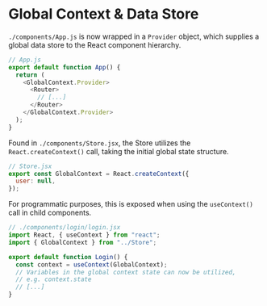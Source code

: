 # Global Context & Data Store

`./components/App.js` is now wrapped in a `Provider` object, which supplies a global data store to the React component hierarchy.

```js
// App.js
export default function App() {
  return (
    <GlobalContext.Provider>
      <Router>
        // [...]
      </Router>
    </GlobalContext.Provider>
  );
}
```

Found in `./components/Store.jsx`, the Store utilizes the `React.createContext()` call, taking the initial global state structure.

```js
// Store.jsx
export const GlobalContext = React.createContext({
  user: null,
});
```

For programmatic purposes, this is exposed when using the `useContext()` call in child components.

```js
// ./components/login/login.jsx
import React, { useContext } from "react";
import { GlobalContext } from "../Store";

export default function Login() {
  const context = useContext(GlobalContext);
  // Variables in the global context state can now be utilized, 
  // e.g. context.state
  // [...]
}
```
